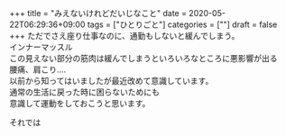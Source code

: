 +++
title = "みえないけれどだいじなこと"
date = 2020-05-22T06:29:36+09:00
tags = ["ひとりごと"]
categories = [""]
draft = false
+++
ただでさえ座り仕事なのに、通勤もしないと緩んでしまう。  
インナーマッスル  
この見えない部分の筋肉は緩んでしまうといろいろなところに悪影響が出る  
腰痛、肩こり....  
以前から知ってはいましたが最近改めて意識しています。  
通常の生活に戻った時に困らないためにも  
意識して運動をしておこうと思います。

それでは
